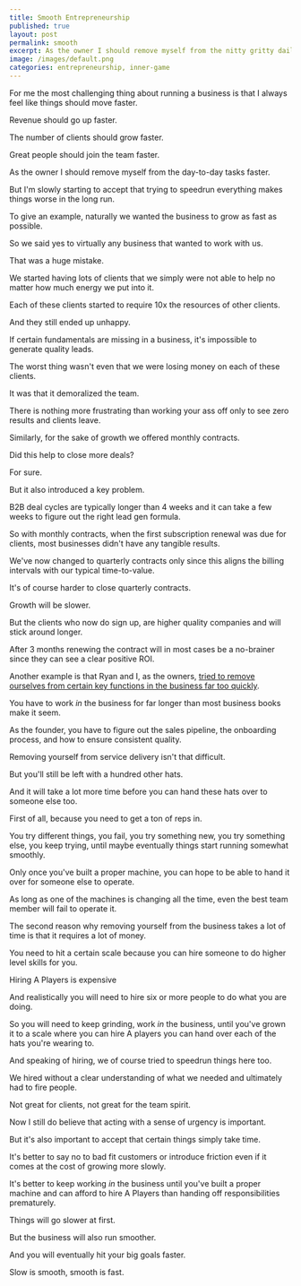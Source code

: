 ```yaml
---
title: Smooth Entrepreneurship
published: true
layout: post
permalink: smooth
excerpt: As the owner I should remove myself from the nitty gritty daily tasks faster.
image: /images/default.png
categories: entrepreneurship, inner-game
---
```


For me the most challenging thing about running a business is that I always feel like things should move faster.

Revenue should go up faster.

The number of clients should grow faster.

Great people should join the team faster.

As the owner I should remove myself from the day-to-day tasks faster.

But I'm slowly starting to accept that trying to speedrun everything makes things worse in the long run.

To give an example, naturally we wanted the business to grow as fast as possible.

So we said yes to virtually any business that wanted to work with us.

That was a huge mistake.

We started having lots of clients that we simply were not able to help no matter how much energy we put into it.

Each of these clients started to require 10x the resources of other clients. 

And they still ended up unhappy.

If certain fundamentals are missing in a business, it's impossible to generate quality leads. 

The worst thing wasn't even that we were losing money on each of these clients.

It was that it demoralized the team.

There is nothing more frustrating than working your ass off only to see zero results and clients leave.

Similarly, for the sake of growth we offered monthly contracts.

Did this help to close more deals?

For sure.

But it also introduced a key problem.

B2B deal cycles are typically longer than 4 weeks and it can take a few weeks to figure out the right lead gen formula.

So with monthly contracts, when the first subscription renewal was due for clients, most businesses didn't have any tangible results.

We've now changed to quarterly contracts only since this aligns the billing intervals with our typical time-to-value.

It's of course harder to close quarterly contracts.

Growth will be slower.

But the clients who now do sign up, are higher quality companies and will stick around longer.

After 3 months renewing the contract will in most cases be a no-brainer since they can see a clear positive ROI.

Another example is that Ryan and I, as the owners, [tried to remove ourselves from certain key functions in the business far too quickly](https://jakobgreenfeld.com/premature-handoff).

You have to work *in* the business for far longer than most business books make it seem.

As the founder, you have to figure out the sales pipeline, the onboarding process, and how to ensure consistent quality.

Removing yourself from service delivery isn't that difficult.

But you'll still be left with a hundred other hats.

And it will take a lot more time before you can hand these hats over to someone else too.

First of all, because you need to get a ton of reps in.

You try different things, you fail, you try something new, you try something else, you keep trying, until maybe eventually things start running somewhat smoothly.

Only once you've built a proper machine, you can hope to be able to hand it over for someone else to operate.

As long as one of the machines is changing all the time, even the best team member will fail to operate it.

The second reason why removing yourself from the business takes a lot of time is that it requires a lot of money.

You need to hit a certain scale because you can hire someone to do higher level skills for you.

Hiring A Players is expensive

And realistically you will need to hire six or more people to do what you are doing.

So you will need to keep grinding, work *in* the business, until you've grown it to a scale where you can hire A players you can hand over each of the hats you're wearing to.

And speaking of hiring, we of course tried to speedrun things here too.

We hired without a clear understanding of what we needed and ultimately had to fire people.

Not great for clients, not great for the team spirit.

Now I still do believe that acting with a sense of urgency is important.

But it's also important to accept that certain things simply take time.

It's better to say no to bad fit customers or introduce friction even if it comes at the cost of growing more slowly.

It's better to keep working *in* the business until you've built a proper machine and can afford to hire A Players than handing off responsibilities prematurely.

Things will go slower at first. 

But the business will also run smoother. 

And you will eventually hit your big goals faster.

Slow is smooth, smooth is fast.